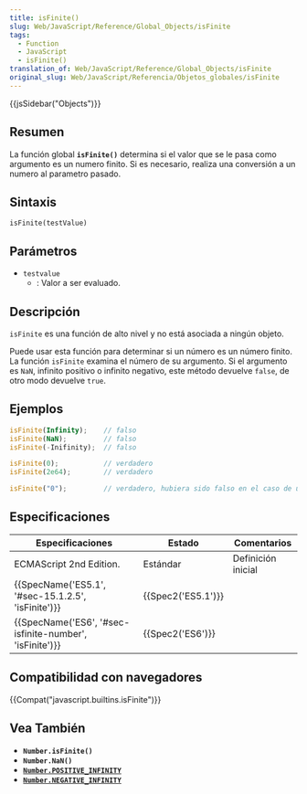 ```yaml
---
title: isFinite()
slug: Web/JavaScript/Reference/Global_Objects/isFinite
tags:
  - Function
  - JavaScript
  - isFinite()
translation_of: Web/JavaScript/Reference/Global_Objects/isFinite
original_slug: Web/JavaScript/Referencia/Objetos_globales/isFinite
---
```

{{jsSidebar("Objects")}}

## Resumen

La función global **`isFinite()`** determina si el valor que se le pasa como argumento es un numero finito. Si es necesario, realiza una conversión a un numero al parametro pasado.

## Sintaxis

```
isFinite(testValue)
```

## Parámetros

- `testvalue`
  - : Valor a ser evaluado.

## Descripción

`isFinite` es una función de alto nivel y no está asociada a ningún objeto.

Puede usar esta función para determinar si un número es un número finito. La función `isFinite` examina el número de su argumento. Si el argumento es `NaN`, infinito positivo o infinito negativo, este método devuelve `false`, de otro modo devuelve `true`.

## Ejemplos

```js
isFinite(Infinity);    // falso
isFinite(NaN);         // falso
isFinite(-Inifinity);  // falso

isFinite(0);           // verdadero
isFinite(2e64);        // verdadero

isFinite("0");         // verdadero, hubiera sido falso en el caso de usar Number.isFinite("0") que es mas robusta
```

## Especificaciones

| Especificaciones                                                         | Estado                   | Comentarios        |
| ------------------------------------------------------------------------ | ------------------------ | ------------------ |
| ECMAScript 2nd Edition.                                                  | Estándar                 | Definición inicial |
| {{SpecName('ES5.1', '#sec-15.1.2.5', 'isFinite')}}     | {{Spec2('ES5.1')}} |                    |
| {{SpecName('ES6', '#sec-isfinite-number', 'isFinite')}} | {{Spec2('ES6')}}     |                    |

## Compatibilidad con navegadores

{{Compat("javascript.builtins.isFinite")}}

## Vea También

- **`Number.isFinite()`**
- **`Number.NaN()`**
- [**`Number.POSITIVE_INFINITY`**](/es/docs/Referencia_de_JavaScript_1.5/Objetos_globales/Number/POSITIVE_INFINITY)
- [**`Number.NEGATIVE_INFINITY`**](/es/docs/Referencia_de_JavaScript_1.5/Objetos_globales/Number/NEGATIVE_INFINITY)
